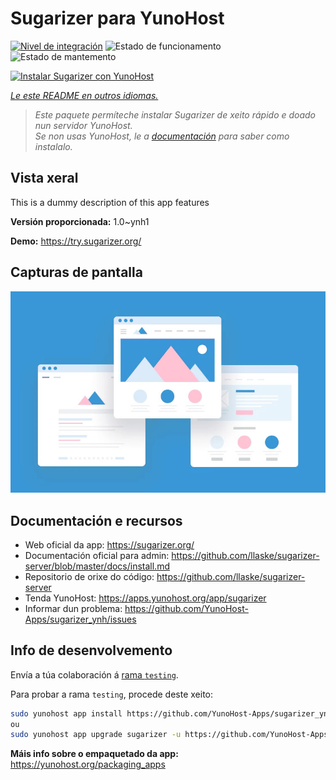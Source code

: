 <!--
NOTA: Este README foi creado automáticamente por <https://github.com/YunoHost/apps/tree/master/tools/readme_generator>
NON debe editarse manualmente.
-->

# Sugarizer para YunoHost

[![Nivel de integración](https://dash.yunohost.org/integration/sugarizer.svg)](https://ci-apps.yunohost.org/ci/apps/sugarizer/) ![Estado de funcionamento](https://ci-apps.yunohost.org/ci/badges/sugarizer.status.svg) ![Estado de mantemento](https://ci-apps.yunohost.org/ci/badges/sugarizer.maintain.svg)

[![Instalar Sugarizer con YunoHost](https://install-app.yunohost.org/install-with-yunohost.svg)](https://install-app.yunohost.org/?app=sugarizer)

*[Le este README en outros idiomas.](./ALL_README.md)*

> *Este paquete permíteche instalar Sugarizer de xeito rápido e doado nun servidor YunoHost.*  
> *Se non usas YunoHost, le a [documentación](https://yunohost.org/install) para saber como instalalo.*

## Vista xeral

This is a dummy description of this app features


**Versión proporcionada:** 1.0~ynh1

**Demo:** <https://try.sugarizer.org/>

## Capturas de pantalla

![Captura de pantalla de Sugarizer](./doc/screenshots/example.jpg)

## Documentación e recursos

- Web oficial da app: <https://sugarizer.org/>
- Documentación oficial para admin: <https://github.com/llaske/sugarizer-server/blob/master/docs/install.md>
- Repositorio de orixe do código: <https://github.com/llaske/sugarizer-server>
- Tenda YunoHost: <https://apps.yunohost.org/app/sugarizer>
- Informar dun problema: <https://github.com/YunoHost-Apps/sugarizer_ynh/issues>

## Info de desenvolvemento

Envía a túa colaboración á [rama `testing`](https://github.com/YunoHost-Apps/sugarizer_ynh/tree/testing).

Para probar a rama `testing`, procede deste xeito:

```bash
sudo yunohost app install https://github.com/YunoHost-Apps/sugarizer_ynh/tree/testing --debug
ou
sudo yunohost app upgrade sugarizer -u https://github.com/YunoHost-Apps/sugarizer_ynh/tree/testing --debug
```

**Máis info sobre o empaquetado da app:** <https://yunohost.org/packaging_apps>
